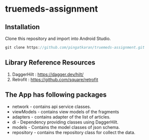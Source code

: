 # truemeds-assignment


## Installation

Clone this repository and import into Android Studio.

```kotlin
git clone https://github.com/pingatkaran/truemeds-assignment.git
```
## Library Reference Resources

1. DaggerHilt : https://dagger.dev/hilt/
2. Retrofit : https://github.com/square/retrofit


## The App has following packages
- network - contains api service classes.
- viewModels - contains view models of the fragments
- adapters - contains adapter of the list of articles.
- di - Dependency providing classes using DaggerHilt.
- models - Contains the model classes of json schema.
- repository - contains the repository class for collect the data.
